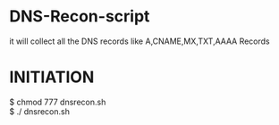 # DNS-Recon-script
it will collect all  the DNS records
like  A,CNAME,MX,TXT,AAAA Records

# INITIATION
$ chmod 777 dnsrecon.sh               
$ ./ dnsrecon.sh 
